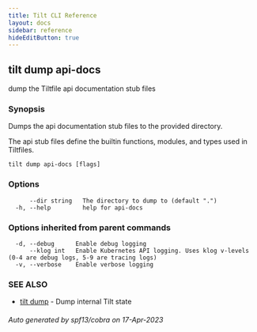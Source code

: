 ```yaml
---
title: Tilt CLI Reference
layout: docs
sidebar: reference
hideEditButton: true
---
```

## tilt dump api-docs

dump the Tiltfile api documentation stub files

### Synopsis

Dumps the api documentation stub files to the provided directory.

The api stub files define the builtin functions, modules, and types used in Tiltfiles.


```
tilt dump api-docs [flags]
```

### Options

```
      --dir string   The directory to dump to (default ".")
  -h, --help         help for api-docs
```

### Options inherited from parent commands

```
  -d, --debug      Enable debug logging
      --klog int   Enable Kubernetes API logging. Uses klog v-levels (0-4 are debug logs, 5-9 are tracing logs)
  -v, --verbose    Enable verbose logging
```

### SEE ALSO

* [tilt dump](tilt_dump.html)	 - Dump internal Tilt state

###### Auto generated by spf13/cobra on 17-Apr-2023
